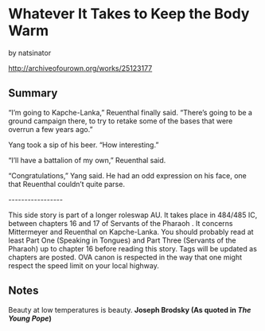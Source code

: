 # Whatever It Takes to Keep the Body Warm

by natsinator

http://archiveofourown.org/works/25123177

## Summary

“I’m going to Kapche\-Lanka,” Reuenthal finally said\. “There’s going to be a ground campaign there, to try to retake some of the bases that were overrun a few years ago\.”

Yang took a sip of his beer\. “How interesting\.”

“I’ll have a battalion of my own,” Reuenthal said\.

“Congratulations,” Yang said\. He had an odd expression on his face, one that Reuenthal couldn’t quite parse\.

\-\-\-\-\-\-\-\-\-\-\-\-\-\-\-\-\-

This side story is part of a longer roleswap AU\. It takes place in 484/485 IC, between chapters 16 and 17 of Servants of the Pharaoh \. It concerns Mittermeyer and Reuenthal on Kapche\-Lanka\. You should probably read at least Part One \(Speaking in Tongues\) and Part Three \(Servants of the Pharaoh\) up to chapter 16 before reading this story\. Tags will be updated as chapters are posted\. OVA canon is respected in the way that one might respect the speed limit on your local highway\.

## Notes

Beauty at low temperatures is beauty\.
**Joseph Brodsky
\(As quoted in *The Young Pope*\)**


